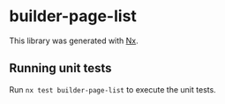 # builder-page-list

This library was generated with [Nx](https://nx.dev).

## Running unit tests

Run `nx test builder-page-list` to execute the unit tests.
